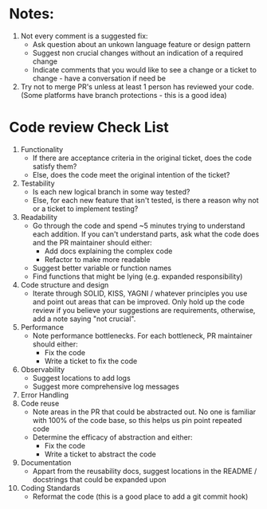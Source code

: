 # Notes:
1. Not every comment is a suggested fix:
    - Ask question about an unkown language feature or design pattern
    - Suggest non crucial changes without an indication of a required change
    - Indicate comments that you would like to see a change or a ticket to change - have a conversation if need be
2. Try not to merge PR's unless at least 1 person has reviewed your code. (Some platforms have branch protections - this is a good idea)


# Code review Check List
1. Functionality
    - If there are acceptance criteria in the original ticket, does the code satisfy them?
    - Else, does the code meet the original intention of the ticket?
2. Testability
    - Is each new logical branch in some way tested?
    - Else, for each new feature that isn't tested, is there a reason why not or a ticket to implement testing?
4. Readability
    - Go through the code and spend ~5 minutes trying to understand each addition. If you can't understand parts, ask what the code does and the PR maintainer should either:
        - Add docs explaining the complex code
        - Refactor to make more readable
    - Suggest better variable or function names
    - Find functions that might be lying (e.g. expanded responsibility)
5. Code structure and design
    - Iterate through SOLID, KISS, YAGNI / whatever principles you use and point out areas that can be improved. Only hold up the code review if you believe your suggestions are requirements, otherwise, add a note saying "not crucial".
6. Performance
    - Note performance bottlenecks. For each bottleneck, PR maintainer should either:
        - Fix the code
        - Write a ticket to fix the code
7. Observability
    - Suggest locations to add logs
    - Suggest more comprehensive log messages
8. Error Handling
9. Code reuse
    - Note areas in the PR that could be abstracted out. No one is familiar with 100% of the code base, so this helps us pin point repeated code
    - Determine the efficacy of abstraction and either:
        - Fix the code 
        - Write a ticket to abstract the code
10. Documentation
    - Appart from the reusability docs, suggest locations in the README / docstrings that could be expanded upon
11. Coding Standards 
    - Reformat the code (this is a good place to add a git commit hook)